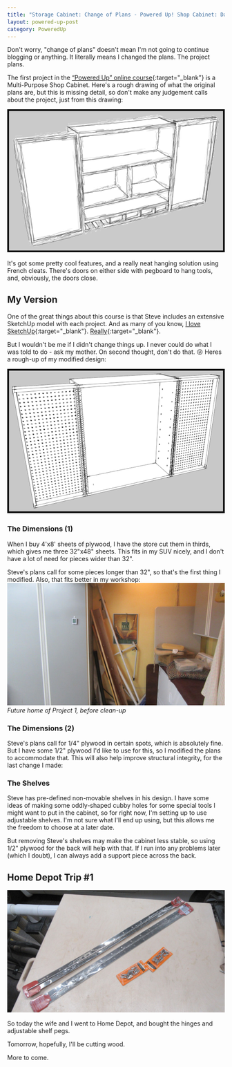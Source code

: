 ```yaml
---
title: "Storage Cabinet: Change of Plans - Powered Up! Shop Cabinet: Day 2.2"
layout: powered-up-post
category: PoweredUp
---
```

Don't worry, "change of plans" doesn't mean I'm not going to continue blogging or anything. It literally means I changed the plans. The project plans.

The first project in the [“Powered Up” online course](https://theweekendwoodworker.com/powered-up){:target="_blank"} is a Multi-Purpose Shop Cabinet. Here's a rough drawing of what the original plans are, but this is missing detail, so don't make any judgement calls about the project, just from this drawing:

![](/assets/images-posts/powered-up-storage-cab-orig-sketchy.png)

It's got some pretty cool features, and a really neat hanging solution using French cleats. There's doors on either side with pegboard to hang tools, and, obviously, the doors close.

## My Version

One of the great things about this course is that Steve includes an extensive SketchUp model with each project. And as many of you know, [I love SketchUp](https://youtu.be/2e-Bu1UuyY0){:target="_blank"}. [Really](https://3dwarehouse.sketchup.com/by/TheNewbieWoodworker?nav=models){:target="_blank"}.

But I wouldn't be me if I didn't change things up. I never could do what I was told to do - ask my mother. On second thought, don't do that. 😛 Heres a rough-up of my modified design:

![](/assets/images-posts/powered-up-storage-cab-v1-sketchy.png)

### The Dimensions (1)
When I buy 4'x8' sheets of plywood, I have the store cut them in thirds, which gives me three 32"x48" sheets. This fits in my SUV nicely, and I don't have a lot of need for pieces wider than 32".

Steve's plans call for some pieces longer than 32", so that's the first thing I modified. Also, that fits better in my workshop:
![](/assets/images-posts/powered-up-storage-cab-location.jpg)
<br/>*Future home of Project 1, before clean-up*

### The Dimensions (2)
Steve's plans call for 1/4" plywood in certain spots, which is absolutely fine. But I have some 1/2" plywood I'd like to use for this, so I modified the plans to accommodate that. This will also help improve structural integrity, for the last change I made:

### The Shelves
Steve has pre-defined non-movable shelves in his design. I have some ideas of making some oddly-shaped cubby holes for some special tools I might want to put in the cabinet, so for right now, I'm setting up to use adjustable shelves. I'm not sure what I'll end up using, but this allows me the freedom to choose at a later date.

But removing Steve's shelves may make the cabinet less stable, so using 1/2" plywood for the back will help with that. If I run into any problems later (which I doubt), I can always add a support piece across the back.

## Home Depot Trip #1

![](/assets/images-posts/powered-up-hd-1.jpg)

So today the wife and I went to Home Depot, and bought the hinges and adjustable shelf pegs.

Tomorrow, hopefully, I'll be cutting wood.

More to come.

